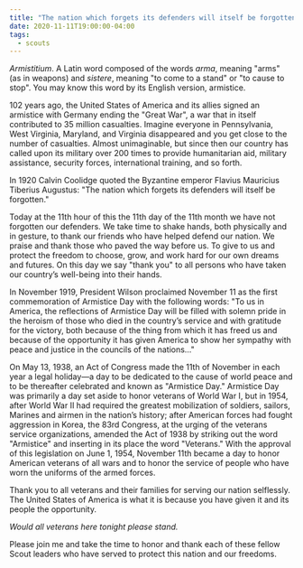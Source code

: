 ```yaml
---
title: "The nation which forgets its defenders will itself be forgotten"
date: 2020-11-11T19:00:00-04:00
tags:
  - scouts
---
```


_Armistitium_. A Latin word composed of the words _arma_, meaning "arms" (as in weapons) and _sistere_, meaning "to come to a stand" or "to cause to stop". You may know this word by its English version, armistice.

102 years ago, the United States of America and its allies signed an armistice with Germany ending the "Great War", a war that in itself contributed to 35 million casualties. Imagine everyone in Pennsylvania, West Virginia, Maryland, and Virginia disappeared and you get close to the number of casualties. Almost unimaginable, but since then our country has called upon its military over 200 times to provide humanitarian aid, military assistance, security forces, international training, and so forth.

In 1920 Calvin Coolidge quoted the Byzantine emperor Flavius Mauricius Tiberius Augustus: "The nation which forgets its defenders will itself be forgotten."

Today at the 11th hour of this the 11th day of the 11th month we have not forgotten our defenders. We take time to shake hands, both physically and in gesture, to thank our friends who have helped defend our nation. We praise and thank those who paved the way before us. To give to us and protect the freedom to choose, grow, and work hard for our own dreams and futures. On this day we say "thank you" to all persons who have taken our country’s well-being into their hands.

In November 1919, President Wilson proclaimed November 11 as the first commemoration of Armistice Day with the following words: "To us in America, the reflections of Armistice Day will be filled with solemn pride in the heroism of those who died in the country’s service and with gratitude for the victory, both because of the thing from which it has freed us and because of the opportunity it has given America to show her sympathy with peace and justice in the councils of the nations…"

On May 13, 1938, an Act of Congress made the 11th of November in each year a legal holiday—a day to be dedicated to the cause of world peace and to be thereafter celebrated and known as "Armistice Day." Armistice Day was primarily a day set aside to honor veterans of World War I, but in 1954, after World War II had required the greatest mobilization of soldiers, sailors, Marines and airmen in the nation’s history; after American forces had fought aggression in Korea, the 83rd Congress, at the urging of the veterans service organizations, amended the Act of 1938 by striking out the word "Armistice" and inserting in its place the word "Veterans." With the approval of this legislation on June 1, 1954, November 11th became a day to honor American veterans of all wars and to honor the service of people who have worn the uniforms of the armed forces.

Thank you to all veterans and their families for serving our nation selflessly. The United States of America is what it is because you have given it and its people the opportunity.

_Would all veterans here tonight please stand._

Please join me and take the time to honor and thank each of these fellow Scout leaders who have served to protect this nation and our freedoms.

